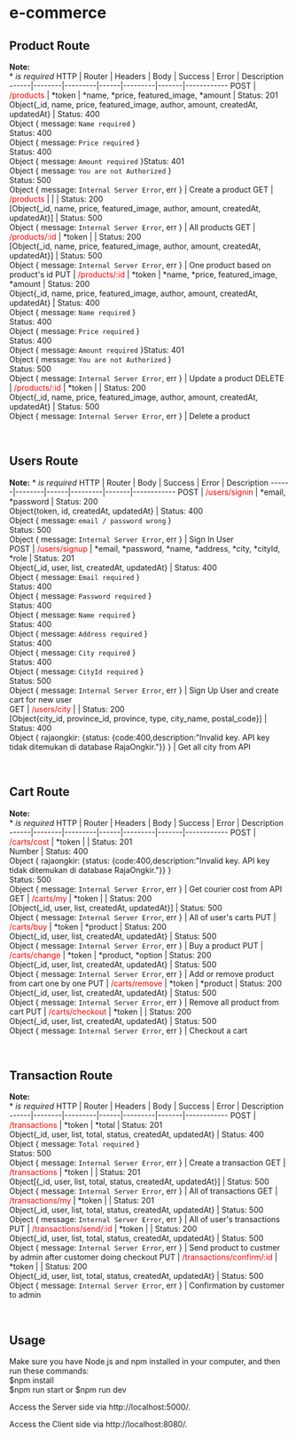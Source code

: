 # e-commerce

## Product Route
**Note:**  <br>*  *is required*
 HTTP | Router | Headers | Body | Success | Error | Description
------|--------|---------|------|---------|-------|------------
 POST | <span style="color:red">/products</span> | *token | *name, *price, featured_image, *amount | Status: 201<br>Object{_id, name, price, featured_image, author, amount, createdAt, updatedAt} | Status: 400<br>Object { message: `Name required` }<br>Status: 400<br>Object { message: `Price required` }<br>Status: 400<br>Object { message: `Amount required` }Status: 401<br>Object { message: `You are not Authorized` }<br>Status: 500<br>Object { message: `Internal Server Error`, err } | Create a product
 GET | <span style="color:red">/products</span> |  |  | Status: 200<br>[Object{_id, name, price, featured_image, author, amount, createdAt, updatedAt}] | Status: 500<br>Object { message: `Internal Server Error`, err } | All products
 GET | <span style="color:red">/products/:id</span> | *token |  | Status: 200<br>[Object{_id, name, price, featured_image, author, amount, createdAt, updatedAt}] | Status: 500<br>Object { message: `Internal Server Error`, err } | One product based on product's id
 PUT | <span style="color:red">/products/:id</span> | *token | *name, *price, featured_image, *amount | Status: 200<br>Object{_id, name, price, featured_image, author, amount, createdAt, updatedAt} | Status: 400<br>Object { message: `Name required` }<br>Status: 400<br>Object { message: `Price required` }<br>Status: 400<br>Object { message: `Amount required` }Status: 401<br>Object { message: `You are not Authorized` }<br>Status: 500<br>Object { message: `Internal Server Error`, err } | Update a product
 DELETE | <span style="color:red">/products/:id</span> | *token |  | Status: 200<br>Object{_id, name, price, featured_image, author, amount, createdAt, updatedAt} | Status: 500<br>Object { message: `Internal Server Error`, err } | Delete a product

<br>

## Users Route
**Note:**  *  *is required*
 HTTP | Router | Body | Success | Error | Description
------|--------|------|---------|-------|------------
 POST | <span style="color:red">/users/signin</span> |  *email, *password | Status: 200<br>Object{token, id, createdAt, updatedAt} | Status: 400<br>Object { message: `email / password wrong` }<br>Status: 500<br>Object { message: `Internal Server Error`, err } | Sign In User  
 POST | <span style="color:red">/users/signup</span> |  *email, *password, *name, *address, *city, *cityId, *role | Status: 201<br>Object{_id, user, list, createdAt, updatedAt} | Status: 400<br>Object { message: `Email required` }<br>Status: 400<br>Object { message: `Password required` }<br> Status: 400<br>Object { message: `Name required` }<br> Status: 400<br>Object { message: `Address required` }<br> Status: 400<br>Object { message: `City required` }<br> Status: 400<br>Object { message: `CityId required` }<br>Status: 500<br>Object { message: `Internal Server Error`, err } | Sign Up User and create cart for new user  
 GET | <span style="color:red">/users/city</span> |   | Status: 200<br>[Object{city_id, province_id, province, type, city_name, postal_code}] | Status: 400<br>Object { rajaongkir: {status: {code:400,description:"Invalid key. API key tidak ditemukan di database RajaOngkir."}} } | Get all city from API

<br>

## Cart Route
**Note:**  <br>*  *is required*
 HTTP | Router | Headers | Body | Success | Error | Description
------|--------|---------|------|---------|-------|------------
 POST | <span style="color:red">/carts/cost</span> | *token |  | Status: 201<br> Number | Status: 400<br>Object { rajaongkir: {status: {code:400,description:"Invalid key. API key tidak ditemukan di database RajaOngkir."}} }<br>Status: 500<br>Object { message: `Internal Server Error`, err } | Get courier cost from API
 GET | <span style="color:red">/carts/my</span> | *token |  | Status: 200<br>[Object{_id, user, list, createdAt, updatedAt}] | Status: 500<br>Object { message: `Internal Server Error`, err } | All of user's carts
 PUT | <span style="color:red">/carts/buy</span> | *token | *product | Status: 200<br>Object{_id, user, list, createdAt, updatedAt} | Status: 500<br>Object { message: `Internal Server Error`, err } | Buy a product
 PUT | <span style="color:red">/carts/change</span> | *token | *product, *option | Status: 200<br>Object{_id, user, list, createdAt, updatedAt} | Status: 500<br>Object { message: `Internal Server Error`, err } | Add or remove product from cart one by one
 PUT | <span style="color:red">/carts/remove</span> | *token | *product | Status: 200<br>Object{_id, user, list, createdAt, updatedAt} | Status: 500<br>Object { message: `Internal Server Error`, err } | Remove all product from cart
 PUT | <span style="color:red">/carts/checkout</span> | *token | | Status: 200<br>Object{_id, user, list, createdAt, updatedAt} | Status: 500<br>Object { message: `Internal Server Error`, err } | Checkout a cart

 <br>

## Transaction Route
**Note:**  <br>*  *is required*
 HTTP | Router | Headers | Body | Success | Error | Description
------|--------|---------|------|---------|-------|------------
 POST | <span style="color:red">/transactions</span> | *token | *total | Status: 201<br> Object{_id, user, list, total, status, createdAt, updatedAt} | Status: 400<br>Object { message: `Total required` }<br>Status: 500<br>Object { message: `Internal Server Error`, err } | Create a transaction
 GET | <span style="color:red">/transactions</span> | *token |  | Status: 201<br> Object[{_id, user, list, total, status, createdAt, updatedAt}] | Status: 500<br>Object { message: `Internal Server Error`, err } | All of transactions
 GET | <span style="color:red">/transactions/my</span> | *token |  | Status: 201<br> Object{_id, user, list, total, status, createdAt, updatedAt} | Status: 500<br>Object { message: `Internal Server Error`, err } | All of user's transactions
 PUT | <span style="color:red">/transactions/send/:id</span> | *token | | Status: 200<br>Object{_id, user, list, total, status, createdAt, updatedAt} | Status: 500<br>Object { message: `Internal Server Error`, err } | Send product to custmer by admin after customer doing checkout
 PUT | <span style="color:red">/transactions/confirm/:id</span> | *token | | Status: 200<br>Object{_id, user, list, total, status, createdAt, updatedAt} | Status: 500<br>Object { message: `Internal Server Error`, err } | Confirmation by customer to admin

<br>

## Usage

Make sure you have Node.js and npm installed in your computer, and then run these commands:<br>
$npm install<br>
$npm run start or $npm run dev<br>

Access the Server side via http://localhost:5000/.

Access the Client side via http://localhost:8080/.